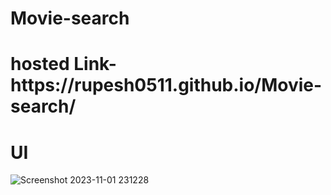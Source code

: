 # Movie-search

<h1>hosted Link- https://rupesh0511.github.io/Movie-search/</h1>

<h1>  UI  </h1>

![Screenshot 2023-11-01 231228](https://github.com/rupesh0511/Movie-search/assets/69234169/71824962-2f35-46f6-9481-e21dda4c5106)

